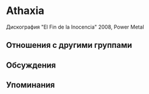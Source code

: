 # Athaxia

Дискография
"El Fin de la Inocencia" 2008, Power Metal

## Отношения с другими группами


## Обсуждения


## Упоминания

